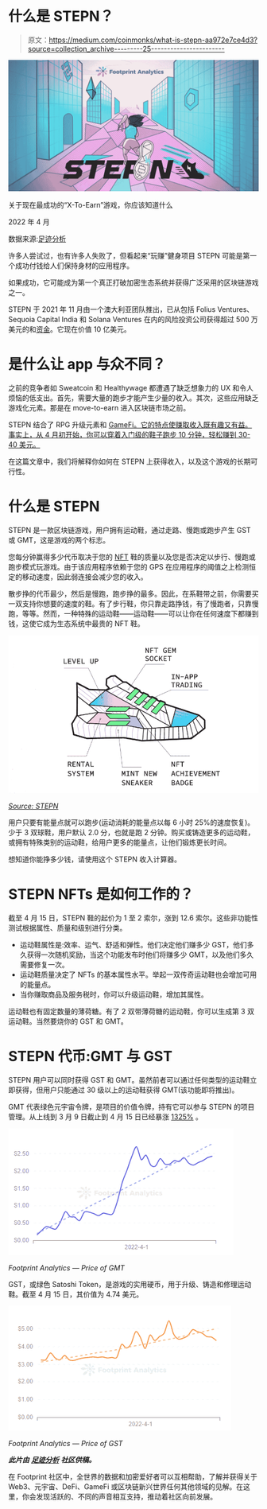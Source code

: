 # 什么是 STEPN？

> 原文：<https://medium.com/coinmonks/what-is-stepn-aa972e7ce4d3?source=collection_archive---------25----------------------->

![](img/0c09a5ad2840c698736038b73b32d88e.png)

关于现在最成功的“X-To-Earn”游戏，你应该知道什么

2022 年 4 月

数据来源:[足迹分析](https://www.footprint.network/dashboards?channel=EN-240)

许多人尝试过，也有许多人失败了，但看起来“玩赚”健身项目 STEPN 可能是第一个成功付钱给人们保持身材的应用程序。

如果成功，它可能成为第一个真正打破加密生态系统并获得广泛采用的区块链游戏之一。

STEPN 于 2021 年 11 月由一个澳大利亚团队推出，已从包括 Folius Ventures、Sequoia Capital India 和 Solana Ventures 在内的风险投资公司获得超过 500 万美元的和[资金](https://www.footprint.network/guest/chart/SETPN-Furndraising-Stats-fp-0f139657-7f82-4fbf-8e76-4aae0f7d7ad2?channel=EN-240#secret=6CC8B085AE0045C6FB618D47BBE85113)。它现在价值 10 亿美元。

# 是什么让 app 与众不同？

之前的竞争者如 Sweatcoin 和 Healthywage 都遭遇了缺乏想象力的 UX 和令人烦恼的低支出。首先，需要大量的跑步才能产生少量的收入。其次，这些应用缺乏游戏化元素。那是在 move-to-earn 进入区块链市场之前。

STEPN 结合了 RPG 升级元素和 [GameFi。它的特点使赚取收入既有趣又有益。事实上，从 4 月初开始，你可以穿着入门级的鞋子跑步 10 分钟，轻松赚到 30-40 美元。](https://www.footprint.network/guest/dashboard/Address-Analysis-of-GameFi-Project-fp-77828d1e-35bc-4b6c-90e9-7777e7c6902d?gamefi_name=decentral-games&channel=EN-240)

在这篇文章中，我们将解释你如何在 STEPN 上获得收入，以及这个游戏的长期可行性。

# 什么是 STEPN

STEPN 是一款区块链游戏，用户拥有运动鞋，通过走路、慢跑或跑步产生 GST 或 GMT，这是游戏的两个标志。

您每分钟赢得多少代币取决于您的 [NFT](https://www.footprint.network/guest/dashboard/NFT-Dashboard-fp-b374b358-6e2f-4587-a52b-a69ebbb91bfa?channel=EN-240) 鞋的质量以及您是否决定以步行、慢跑或跑步模式玩游戏。由于该应用程序依赖于您的 GPS 在应用程序的阈值之上检测恒定的移动速度，因此弱连接会减少您的收入。

散步挣的代币最少，然后是慢跑，跑步挣的最多。因此，在系鞋带之前，你需要买一双支持你想要的速度的鞋。有了步行鞋，你只靠走路挣钱，有了慢跑者，只靠慢跑，等等。然而，一种特殊的运动鞋——运动鞋——可以让你在任何速度下都赚到钱，这使它成为生态系统中最贵的 NFT 鞋。

![](img/4055f3c29fdbe8990d033d80e21b4fe4.png)

[*Source: STEPN*](https://stepn.com/litePaper)

用户只要有能量点就可以跑步(运动消耗的能量点以每 6 小时 25%的速度恢复)。少于 3 双球鞋，用户默认 2.0 分，也就是跑 2 分钟。购买或铸造更多的运动鞋，或拥有特殊类别的运动鞋，给用户更多的能量点，让他们锻炼更长时间。

想知道你能挣多少钱，请使用这个 STEPN 收入计算器。

# STEPN NFTs 是如何工作的？

截至 4 月 15 日，STEPN 鞋的起价为 1 至 2 索尔，涨到 12.6 索尔。这些非功能性测试根据属性、质量和级别进行分类。

*   运动鞋属性是:效率、运气、舒适和弹性。他们决定他们赚多少 GST，他们多久获得一次随机奖励，当这个功能发布时他们将赚多少 GMT，以及他们多久需要修复一次。
*   运动鞋质量决定了 NFTs 的基本属性水平。举起一双传奇运动鞋也会增加可用的能量点。
*   当你赚取商品及服务税时，你可以升级运动鞋，增加其属性。

运动鞋也有固定数量的薄荷糖。有了 2 双带薄荷糖的运动鞋，你可以生成第 3 双运动鞋。当然要烧你的 GST 和 GMT。

# STEPN 代币:GMT 与 GST

STEPN 用户可以同时获得 GST 和 GMT。虽然前者可以通过任何类型的运动鞋立即获得，但用户只能通过 30 级以上的运动鞋获得 GMT(该功能即将推出)。

GMT 代表绿色元宇宙令牌，是项目的价值令牌，持有它可以参与 STEPN 的项目管理。从上线到 3 月 9 日截止到 4 月 15 日已经暴涨 [1325%](https://www.footprint.network/guest/chart/Price-of-GMT-fp-82c5d2ec-e729-4b15-aff4-b554dd17691a?channel=EN-240#secret=E15F28C39F23BB90CBE3798E33E9B96E) 。

![](img/3c1b149b8d2a370622211731584de6ce.png)

*Footprint Analytics — Price of GMT*

GST，或绿色 Satoshi Token，是游戏的实用硬币，用于升级、铸造和修理运动鞋。截至 4 月 15 日，其价值为 4.74 美元。

![](img/5d1fe791e7beadc9196e2b4c9a1dcac7.png)

*Footprint Analytics — Price of GST*

***此片由*** [***足迹分析***](https://www.footprint.network/?channel=ENG-209) ***社区供稿。***

在 Footprint 社区中，全世界的数据和加密爱好者可以互相帮助，了解并获得关于 Web3、元宇宙、DeFi、GameFi 或区块链新兴世界任何其他领域的见解。在这里，你会发现活跃的、不同的声音相互支持，推动着社区向前发展。